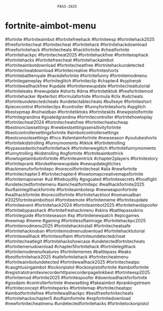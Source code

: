                             PASS-2025
# fortnite-aimbot-menu
#fortnite #fortniteaimbot #fortnitefreehack #fortniteesp #fortnitehack2025 #freefortnitecheat #fortnitecheat #fortnitehack #fortnitehackdownload #freefortnitehack #fortnitecheats #hackfortnite #cheatfortnite #fortnitehackpc #fortnitecheat2025 #fortnitehackfree #fortniteesphack #fortnitehacks #fortnitefreecheat #fortnitehackaimbot #fortniteaimbotdownload #fortnitecheatfree #fortnitehackundetected #fortnitecheatdownload #fortnitecreative #fortniteshorts #fortnitebattleroyale #hackdefortnite #fortnitefunny #fortnitemodmenu #fortnitegameplay #fortniteglitch #fortniteclip #chapter4 #sypherpk #fortnitewallhackfree #update #fortnitenewupdate #fortnitecheattutorial #fortniteleaks #newupdate #shorts #dma #fortnitetiktok #freefortnitemod #fortnitehacker #peterbot #formulafortnite #formula #clix #udcheats #fortniteundetectedcheats #undetectablecheats #bullseye #fortniteshort #piececontrol #fortniteclips #controller #funnyfortniteshorts #xpglitch #bestxpmap #nohwidban #fortnitetiktoks #fortniteskits #newpistolfortnite #fortnitegrandma #goatedgrandma #fortnitecontroller #fortnitehowtoplay #fortnitecheat2024 #fortnitecheatsfree #fortnitecheatscheap #bestnonclawsettings #newbestsettingssensitivityfortnite #bestcontrollersettingsfortnite #aimbotcontrollersettings #bestconsolesettings #fncs #silentaimfortnite #newseason #youtubeshorts #fortnitekidstrolling #funnymoments #tiktok #fortnitetrolling #bypassedanticheatfortnitehack #fortnitenewglitch #fortnitefunnymoments #funnytrolling #kidstrolling #ogfortnite #fortniteaimbottrick #howtogetaimbotinfortnite #fortniteaimtrick #chapter2players #fortnitestory #fortniteprank #ibrokethenewupdate #newupdateglitches #hackmenuforfortnitepc #norecoilfortnitecheat #alia #newfortnite #fortnitechapter3 #fortnitechapter4 #howtomapcreativemapsfortnite #fortnitemapowner #ud #theboydilly #gogoated #fortnitesecrets #foodfight #undetectedfortnitemenu #aimcheatfortnitepc #wallhackfortnite2025 #softaimlegithackfortnite #fortniteaimbotesp #newweaponfortnite #wallhackfortnite #norecoilfortnite #fortnitehacktool #nomanualban #2025fortniteaimbottool #fortniteemote #fortnitememe #fortniteupdate #fortniteevent #fortnitehack2024 #fortniteaimbot2025 #fortnitehwidspoofer #fortnitebypasshack #fortnitefreehackmenu #skins #battlepassskins #fortniteguide #fortniteseason #xp #fortnitenewpatch #epicgames #newmap #meme #gaming #fortnitesoftaimrage #fortnitehackpc2025 #fortnitemodmenu2025 #fortnitehackinstall #fortnitecheatsafe #fortnitehacknoban #fortnitemodmenudownload #fortnitehacktutorial #fortnitewallhack #fortnitesoftaim #fortniteundetectedcheat #fortnitecheatlegit #fortnitehackshowcase #undetectedfortnitecheats #fortnitemenudownload #chapter5fortnitehack #fortnitelegithack #fortnitemodmenufeatures #fortnitememes #battlepass #leaks #bestfortnitehack2025 #safefortnitehack #fortnitecheatmenu #fortniteaimbotundetected #fortnitewallhack2025 #fortnitecheatpc #caughtusingaimbot #lockonpistol #lockonpistolfortnite #aimbotfortnite #registratotramitexrecorderhttpsrecorderpagelinkbest #fortniteesp2025 #fortnitemod #fortnite2025 #fortnitespoofer #downloadhackforfortnite #goodaim #controllerfortnite #newsetting #fakeaimbot #prankingstream #fortniteconcept #fortniteperks #fortnitemap #fortnitecheatspc #aimbotfortnitefree #fortnitewallhackpc #bestfreefortnitecheats #fortnitehackschapter5 #softaimfortnite #espfortnitedownload #newfortnitecheatmenu #undetectedfortnitehacks #fortnitelockonpistol
                          
                          
